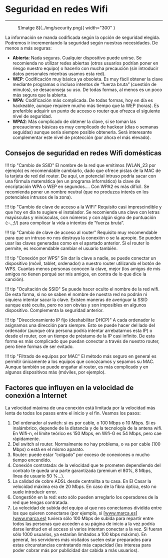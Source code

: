# Seguridad en redes Wifi
---

<figure markdown>
  ![Imatge 8](../img/security.png){ width="300" }
</figure>

La información se manda codificada según la opción de seguridad elegida. Podremos ir incrementando la seguridad según nuestras necesidades. De menos a más seguras:

- **Abierta**: Nada seguras. Cualquier dispositivo puede unirse. Se recomienda no utilizar redes abiertas (otros usuarios podrían poner en riesgo nuestro equipo) o hacerlo con mucha precaución (sin introducir datos personales mientras usamos esta red).
- **WEP**: Codificación muy básica ya obsoleta. Es muy fácil obtener la clave mediante programas o incluso intentos de “fuerza bruta” (cuestión de minutos), se desaconseja su uso. De todas formas, al menos es un poco más segura que la abierta.
- **WPA**: Codificación más complicada. De todas formas, hoy en día es hackeable, aunque requiere mucho más tiempo que la WEP (horas). Es preferible adquirir un punto de acceso o router que ofrezca el siguiente nivel de seguridad.
- **WPA2**: Más complicado de obtener la clave, si se toman las precauciones básicas es muy complicado de hackear (días o semanas seguidas) aunque sería siempre posible obtenerla. Será interesante complementar este nivel de protección (por ahora el más elevado). 


## Consejos de seguridad en redes Wifi domésticas

!!! tip "Cambio de SSID"
    El nombre de la red que emitimos (WLAN_23 por ejemplo) es recomendable cambiarlo, dado que ofrece pistas de la MAC de la tarjeta de red del router. De aquí, un potencial intruso podría sacar con una fórmula matemática (en un programa informático) la clave de encriptación WPA o WEP en segundos…. Con WPA2 es más difícil. Se recomienda poner un nombre neutral (que no produzca interés en los potenciales intrusos de la zona).


!!! tip "Cambio de clave de acceso a la WIFI"
    Requisito casi imprescindible y que hoy en día te sugiere el instalador. Se recomienda una clave con letras mayúsculas y minúsculas, con números y con algún signo de puntuación (:-.,;!/) para complicar la vida a intentos de “fuerza bruta”.

!!! tip "Cambio de clave de acceso al router"
    Requisito muy recomendable para que un intruso no nos destruya la conexión o se la apropie. Se pueden usar las claves generadas como en el apartado anterior. Si el router lo permite, es recomendable cambiar el usuario también.

!!! tip "Conexión por WPS"
    Sin dar la clave a nadie, se puede conectar un dispositivo (móvil, tablet, ordenador) a nuestro router utilizando el botón de WPS. Cuantas menos personas conocen la clave, mejor (los amigos de mis amigos no tienen porqué ser mis amigos, en contra de lo que dice la canción).

!!! tip "Ocultación de SSID"
    Se puede hacer oculto el nombre de la red wifi. De esta forma, si no se saben el nombre de nuestra red no podrán ni siquiera intentar sacar la clave. Existen maneras de averiguar la SSID aunque esté oculta, pero no son obvias y son imposibles en algunos dispositivo. Complementa la seguridad anterior.

!!! tip "Direccionamiento IP fijo (deshabilitar DHCP)"
    A cada ordenador le asignamos una dirección para siempre. Esto se puede hacer del lado del ordenador (aunque otra persona podría intentar arrebatarnos esta IP) o desde el router, con un tiempo de préstamo de la IP casi infinito. De esta forma es más complicado que puedan conectar a través de nuestro router, pero tiene formas de ser evitado.


!!! tip "Filtrado de equipos por MAC"
    El método más seguro en general es permitir únicamente a los equipos que conozcamos y sepamos su MAC. Aunque también se puede engañar al router, es más complicado y en algunos dispositivos más (móviles, por ejemplo).


## Factores que influyen en la velocidad de conexión a Internet

La velocidad máxima de una conexión está limitada por la velocidad más lenta de todos los pasos entre el inicio y el fin. Veamos los pasos: 

1. Del ordenador al switch: si es por cable, o 100 Mbps o 10 Mbps. Si es inalámbrico, depende de la distancia y de la tecnología de la antena wifi. En Wifi-n, el límite teórico es 150 Mbps, en Wifi-G es 54 Mbps, pero cae rápidamente. 
2. Del switch al router. Normalmente no hay problema, o va por cable (100 Mbps) o está en el mismo aparato. 
3. Router: puede estar “colgado” por exceso de conexiones o mucho tiempo encendido. 
4. Conexión contratada: de la velocidad que te prometen dependiendo del contrato te queda una parte garantizada (premium el 80%, 8 Mbps, línea de usuario 50 %...). 
5. La calidad de cobre ADSL desde centralita a tu casa. En El Casar la velocidad máxima era de 20 Mbps. En caso de la fibra óptica, esto no suele introducir error. 
6. Congestión en la red: esto sólo pueden arreglarlo los operadores de la red que tengas contratada. 
7. La velocidad de subida del equipo al que nos conectamos dividida entre los que quieren conectarse (por ejemplo, si [www.marca.es](www.marca.es) tuviera sólo 100 Mbps de subida para repartir entre todos las personas que acceden a su página de inicio a la vez podría darse lentitud en el acceso si varios intentan conectar a la vez. Si fueran sólo 1000 usuarios, ya estarían limitados a 100 kbps máximo). En general, los servidores más visitados suelen estar preparados para estas circunstancias contratando más capacidad (les interesa para poder cobrar más por publicidad dar cabida a más usuarios).